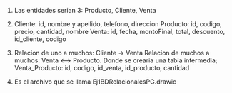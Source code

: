 1. Las entidades serian 3: Producto, Cliente, Venta

2. Cliente: id, nombre y apellido, telefono, direccion
        Producto: id, codigo, precio, cantidad, nombre
            Venta: id, fecha, montoFinal, total, descuento, id_cliente, codigo

3. Relacion de uno a muchos: Cliente -> Venta
        Relacion de muchos a muchos: Venta <--> Producto. Donde se crearia una tabla intermedia; Venta_Producto: id, codigo, id_venta, id_producto, cantidad

4. Es el archivo que se llama Ej1BDRelacionalesPG.drawio